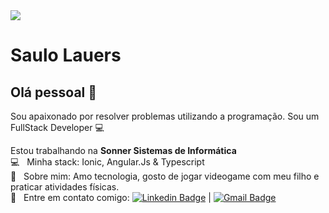 <img width="auto" src="https://github.com/tgmarinho/tgmarinho/blob/master/banner.png">


# Saulo Lauers

## Olá pessoal 👋
Sou apaixonado por resolver problemas utilizando a programação.
Sou um FullStack Developer :computer:

 Estou trabalhando na **Sonner Sistemas de Informática**
 <br/> :computer: &nbsp; Minha stack: Ionic, Angular.Js & Typescript
 <br/> 💬  &nbsp; Sobre mim: Amo tecnologia, gosto de jogar videogame com meu filho e praticar atividades físicas.
 <br/> :email: &nbsp; Entre em contato comigo: [![Linkedin Badge](https://img.shields.io/badge/-ThiagoMarinho-blue?style=flat-square&logo=Linkedin&logoColor=white&link=https://www.linkedin.com/in/tgmarinho/)](https://www.linkedin.com/in/tgmarinho/) 
| 
[![Gmail Badge](https://img.shields.io/badge/-tgmarinho@gmail.com-c14438?style=flat-square&logo=Gmail&logoColor=white&link=mailto:tgmarinho@gmail.com)](mailto:tgmarinho@gmail.com)
